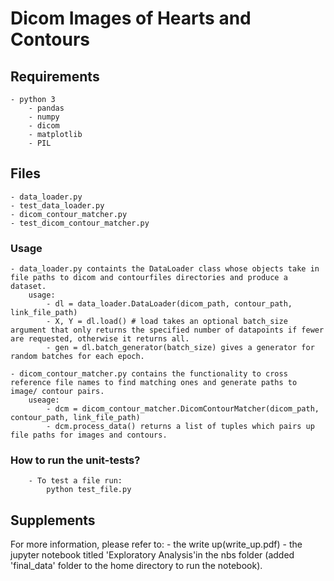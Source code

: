 # Dicom Images of Hearts and Contours
## Requirements 
    - python 3
        - pandas
        - numpy
        - dicom
        - matplotlib
        - PIL
    

## Files
    - data_loader.py 
    - test_data_loader.py
    - dicom_contour_matcher.py 
    - test_dicom_contour_matcher.py

### Usage
    - data_loader.py containts the DataLoader class whose objects take in file paths to dicom and contourfiles directories and produce a dataset. 
        usage: 
            - dl = data_loader.DataLoader(dicom_path, contour_path, link_file_path)
            - X, Y = dl.load() # load takes an optional batch_size argument that only returns the specified number of datapoints if fewer are requested, otherwise it returns all. 
            - gen = dl.batch_generator(batch_size) gives a generator for random batches for each epoch. 

    - dicom_contour_matcher.py contains the functionality to cross reference file names to find matching ones and generate paths to image/ contour pairs. 
        useage:
            - dcm = dicom_contour_matcher.DicomContourMatcher(dicom_path, contour_path, link_file_path)
            - dcm.process_data() returns a list of tuples which pairs up file paths for images and contours. 


### How to run the unit-tests?
        - To test a file run: 
            python test_file.py

## Supplements 
For more information, please refer to:
    - the write up(write_up.pdf) 
    - the jupyter notebook titled 'Exploratory Analysis'in the nbs folder (added 'final_data' folder to the home directory to run the notebook). 